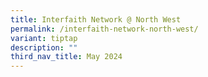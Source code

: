 ```yaml
---
title: Interfaith Network @ North West
permalink: /interfaith-network-north-west/
variant: tiptap
description: ""
third_nav_title: May 2024
---
```

